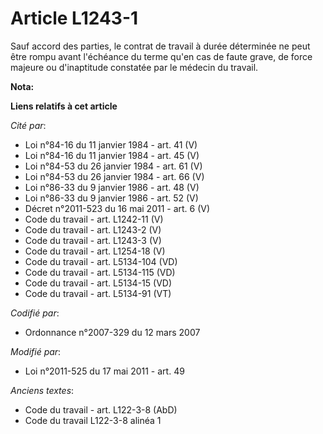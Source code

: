 # Article L1243-1

Sauf accord des parties, le contrat de travail à durée déterminée ne peut être rompu avant l'échéance du terme qu'en cas de
faute grave, de force majeure ou d'inaptitude constatée par le médecin du travail.

**Nota:**



**Liens relatifs à cet article**

_Cité par_:

  - Loi n°84-16 du 11 janvier 1984 - art. 41 (V)
  - Loi n°84-16 du 11 janvier 1984 - art. 45 (V)
  - Loi n°84-53 du 26 janvier 1984 - art. 61 (V)
  - Loi n°84-53 du 26 janvier 1984 - art. 66 (V)
  - Loi n°86-33 du 9 janvier 1986 - art. 48 (V)
  - Loi n°86-33 du 9 janvier 1986 - art. 52 (V)
  - Décret n°2011-523 du 16 mai 2011 - art. 6 (V)
  - Code du travail - art. L1242-11 (V)
  - Code du travail - art. L1243-2 (V)
  - Code du travail - art. L1243-3 (V)
  - Code du travail - art. L1254-18 (V)
  - Code du travail - art. L5134-104 (VD)
  - Code du travail - art. L5134-115 (VD)
  - Code du travail - art. L5134-15 (VD)
  - Code du travail - art. L5134-91 (VT)

_Codifié par_:

  - Ordonnance n°2007-329 du 12 mars 2007

_Modifié par_:

  - Loi n°2011-525 du 17 mai 2011 - art. 49

_Anciens textes_:

  - Code du travail - art. L122-3-8 (AbD)
  - Code du travail L122-3-8 alinéa 1
